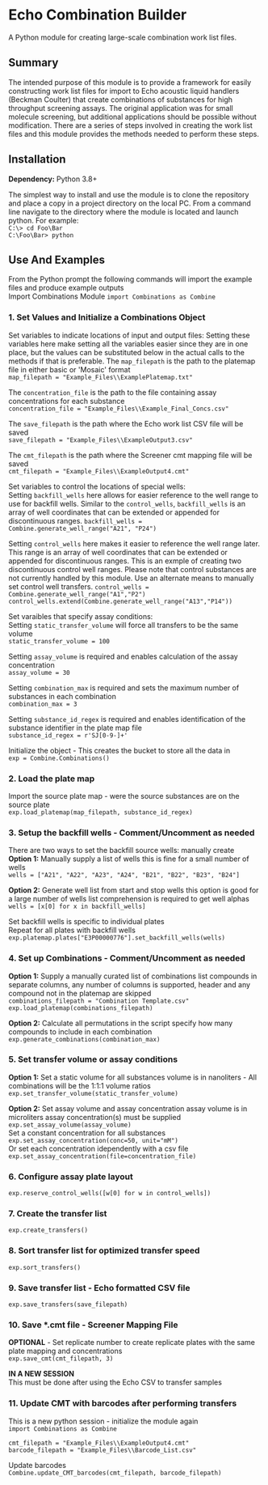 # Echo Combination Builder #
A Python module for creating large-scale combination work list files.


## Summary ##
The intended purpose of this module is to provide a framework for easily constructing work list files for import to Echo acoustic liquid handlers (Beckman Coulter) that create combinations of substances for high throughput screening assays.  The original application was for small molecule screening, but additional applications should be possible without modification.  There are a series of steps involved in creating the work list files and this module provides the methods needed to perform these steps.


## Installation ##
**Dependency:** Python 3.8+

The simplest way to install and use the module is to clone the repository and place a copy in a project directory on the local PC.  From a command line navigate to the directory where the module is located and launch python. For example:   
`C:\> cd Foo\Bar`  
`C:\Foo\Bar> python`  

## Use And Examples ##
From the Python prompt the following commands will import the example files and produce example outputs  
Import Combinations Module
`import Combinations as Combine`


### 1. Set Values and Initialize a Combinations Object ###
Set variables to indicate locations of input and output files:
Setting these variables here make setting all the variables easier since they are in one place, but the values can be substituted below in the actual calls to the methods if that is preferable.
The `map_filepath` is the path to the platemap file in either basic or 'Mosaic' format    
`map_filepath = "Example_Files\\ExamplePlatemap.txt"`  
  
The `concentration_file` is the path to the file containing assay concentrations for each substance  
`concentration_file = "Example_Files\\Example_Final_Concs.csv"`  
  
The `save_filepath` is the path where the Echo work list CSV file will be saved  
`save_filepath = "Example_Files\\ExampleOutput3.csv"`  
  
The `cmt_filepath` is the path where the Screener cmt mapping file will be saved  
`cmt_filepath = "Example_Files\\ExampleOutput4.cmt"`  
  
Set variables to control the locations of special wells:  
Setting `backfill_wells` here allows for easier reference to the well range to use for backfill wells.  Similar to the `control_wells`, `backfill_wells` is an array of well coordinates that can be extended or appended for discontinuous ranges.
`backfill_wells = Combine.generate_well_range("A21", "P24")`  
  
Setting `control_wells` here makes it easier to reference the well range later.  This range is an array of well coordinates that can be extended or appended for discontinuous ranges.  This is an exmple of creating two discontinuous control well ranges.  Please note that control substances are not currently handled by this module.  Use an alternate means to manually set control well transfers.
`control_wells = Combine.generate_well_range("A1","P2")`  
`control_wells.extend(Combine.generate_well_range("A13","P14"))`  

Set varaibles that specify assay conditions:  
Setting `static_transfer_volume` will force all transfers to be the same volume  
`static_transfer_volume = 100`  
  
Setting `assay_volume` is required and enables calculation of the assay concentration  
`assay_volume = 30`  
  
Setting `combination_max` is required and sets the maximum number of substances in each combination  
`combination_max = 3`  
  
Setting `substance_id_regex` is required and enables identification of the substance identifier in the plate map file  
`substance_id_regex = r'SJ[0-9-]+'`  

Initialize the object - This creates the bucket to store all the data in  
`exp = Combine.Combinations()`  

### 2. Load the plate map ###
Import the source plate map - were the source substances are on the source plate  
`exp.load_platemap(map_filepath, substance_id_regex)`  


### 3. Setup the backfill wells - Comment/Uncomment as needed
There are two ways to set the backfill source wells: manually create  
**Option 1:** Manually supply a list of wells this is fine for a small number of wells  
`wells = ["A21", "A22", "A23", "A24", "B21", "B22", "B23", "B24"]`  

**Option 2:** Generate well list from start and stop wells this option is good for a large number of wells list comprehension is required to get well alphas  
`wells = [x[0] for x in backfill_wells]`  

Set backfill wells is specific to individual plates  
Repeat for all plates with backfill wells  
`exp.platemap.plates["E3P00000776"].set_backfill_wells(wells)`  

### 4. Set up Combinations - Comment/Uncomment as needed
**Option 1:** Supply a manually curated list of combinations list compounds in separate columns, any number of columns is supported, header and any compound not in the platemap are skipped  
`combinations_filepath = "Combination Template.csv"`  
`exp.load_platemap(combinations_filepath)`  

**Option 2:** Calculate all permutations in the script specify how many compounds to include in each combination  
`exp.generate_combinations(combination_max)`  

### 5. Set transfer volume or assay conditions
**Option 1:** Set a static volume for all substances volume is in nanoliters - All combinations will be the 1:1:1 volume ratios  
`exp.set_transfer_volume(static_transfer_volume)`  

**Option 2:** Set assay volume and assay concentration assay volume is in microliters assay concentration(s) must be supplied  
`exp.set_assay_volume(assay_volume)`  
Set a constant concentration for all substances  
`exp.set_assay_concentration(conc=50, unit="mM")`  
Or set each concentration idependently with a csv file  
`exp.set_assay_concentration(file=concentration_file)`  

### 6. Configure assay plate layout
`exp.reserve_control_wells([w[0] for w in control_wells])`  

### 7. Create the transfer list
`exp.create_transfers()`  

### 8. Sort transfer list for optimized transfer speed
`exp.sort_transfers()`  

### 9. Save transfer list - Echo formatted CSV file
`exp.save_transfers(save_filepath)`  

### 10. Save *.cmt file - Screener Mapping File
**OPTIONAL** - Set replicate number to create replicate plates with the same plate mapping and concentrations  
`exp.save_cmt(cmt_filepath, 3)`  



**IN A NEW SESSION**  
This must be done after using the Echo CSV to transfer samples

### 11. Update CMT with barcodes after performing transfers
This is a new python session - initialize the module again  
`import Combinations as Combine`  

`cmt_filepath = "Example_Files\\ExampleOutput4.cmt"`  
`barcode_filepath = "Example_Files\\Barcode_List.csv"`  

Update barcodes  
`Combine.update_CMT_barcodes(cmt_filepath, barcode_filepath)`  
